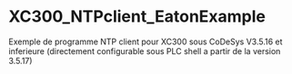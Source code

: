 # XC300_NTPclient_EatonExample
Exemple de programme NTP client pour XC300 sous CoDeSys V3.5.16 et inferieure (directement configurable sous PLC shell a partir de la version 3.5.17)
